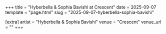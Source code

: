 +++
title = "Hyberbella & Sophia Bavishi at Crescent"
date = 2025-09-07
template = "page.html"
slug = "2025-09-07-hyberbella-sophia-bavishi"

[extra]
artist = "Hyberbella & Sophia Bavishi"
venue = "Crescent"
venue_url = ""
+++
